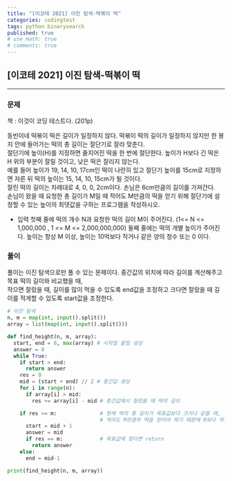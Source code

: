 ```yaml
---
title: "[이코테 2021] 이진 탐색-떡볶이 떡"
categories: codingtest
tags: python binarysearch
published: true
# use_math: true
# comments: true
---
```


## [이코테 2021] 이진 탐색-떡볶이 떡

---

### 문제

책 : 이것이 코딩 테스트다. (201p)

동빈이네 떡볶이 떡은 길이가 일정하지 않다. 떡볶이 떡의 길이가 일정하지 않지만 한 봉지 안에 들어가는 떡의 총 길이는 절단기로 잘라 맞춘다.  
절단기에 높이(H)를 지정하면 줄지어진 떡을 한 번에 절단한다. 높이가 H보다 긴 떡은 H 위의 부분이 잘릴 것이고, 낮은 떡은 잘리지 않는다.  
예를 들어 높이가 19, 14, 10, 17cm인 떡이 나란히 있고 절단기 높이를 15cm로 지정하면 자른 뒤 떡의 높이는 15, 14, 10, 15cm가 될 것이다.  
잘린 떡의 길이는 차례대로 4, 0, 0, 2cm이다. 손님은 6cm만큼의 길이를 가져간다.  
손님이 왔을 때 요청한 총 길이가 M일 때 적어도 M만큼의 떡을 얻기 위해 절단기에 설정할 수 있는 높이의 최댓값을 구하는 프로그램을 작성하시오.

- 입력
  첫째 줄에 떡의 개수 N과 요청한 떡의 길이 M이 주어진다. (1<= N <= 1,000,000 , 1 <= M <= 2,000,000,000)
  둘째 줄에는 떡의 개별 높이가 주어진다. 높이는 항상 M 이상, 높이는 10억보다 작거나 같은 양의 정수 또는 0 이다.

### 풀이

풀이는 이진 탐색으로만 풀 수 있는 문제이다. 중간값의 위치에 따라 길이를 계산해주고 목표 떡의 길이와 비교했을 때,  
작으면 잘랐을 때, 길이를 많이 먹을 수 있도록 end값을 조정하고 크다면 잘랐을 때 길이를 적게할 수 있도록 start값을 조정한다.

```python
# 이진 탐색
n, m = map(int, input().split())
array = list(map(int, input().split()))

def find_height(n, m, array):
  start, end = 0, max(array) # 시작점 끝점 생성
  answer = 0
  while True:
    if start > end:
      return answer
    res = 0
    mid = (start + end) // 2 # 중간값 생성
    for i in range(n):
      if array[i] > mid:
        res += array[i] - mid # 중간값에서 잘랐을 때 떡의 길이

    if res >= m:              # 현재 떡의 총 길이가 목표값보다 크거나 같을 때,
                              # 적어도 M만큼의 떡을 얻어야 하기 때문에 M보다 작으면 안된다.
      start = mid + 1
      answer = mid
      if res == m:            # 목표값에 맞다면 return
        return answer
    else:
      end = mid-1

print(find_height(n, m, array))
```
